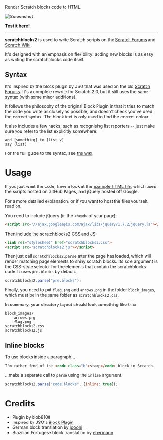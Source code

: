 Render Scratch blocks code to HTML.

![Screenshot](http://blob8108.github.io/scratchblocks2/screenshot.png)

**Test it [here](http://blob8108.github.io/scratchblocks2/)!**

---

**scratchblocks2** is used to write Scratch scripts on the [Scratch
Forums](http://scratch.mit.edu/discuss/topic/14772/) and [Scratch
Wiki](http://wiki.scratch.mit.edu/wiki/Block_Plugin).

It's designed with an emphasis on flexibility: adding new blocks is as easy as
writing the scratchblocks code itself.

## Syntax

It's inspired by the block plugin by JSO that was used on
the old [Scratch Forums](http://scratch.mit.edu/discuss/). It's a complete
rewrite for Scratch 2.0, but it still uses the same syntax (with some minor
additions).

It follows the philosophy of the original Block Plugin in that it tries to match
the code you write as closely as possible, and doesn't check you've used the
correct syntax. The block text is only used to find the correct colour.

It also includes a few hacks, such as recognising list reporters -- just make
sure you refer to the list explicitly somewhere:

    add [something] to [list v]
    say (list)

For the full guide to the syntax, see [the
wiki](http://wiki.scratch.mit.edu/wiki/Block_Plugin/Syntax).


# Usage

If you just want the code, have a look at the [example HTML
file](http://github.com/blob8108/scratchblocks2/blob/master/example.html),
which uses the scripts hosted on GitHub Pages, and jQuery hosted off Google.

For a more detailed explanation, or if you want to host the files yourself, read on.

You need to include jQuery (in the `<head>` of your page):

```html
<script src="//ajax.googleapis.com/ajax/libs/jquery/1.7.2/jquery.js"></script>
```

Then include the scratchblocks2 CSS and JS:

```html
<link rel="stylesheet" href="scratchblocks2.css">
<script src="scratchblocks2.js"></script>
```

Then just call `scratchblocks2.parse` after the page has loaded, which will
render matching page elements to shiny scratch blocks. Its sole argument is the
CSS-style selector for the elements that contain the scratchblocks code. It
uses `pre.blocks` by default.

```js
scratchblocks2.parse("pre.blocks");
```

Finally, you need to put `flag.png` and `arrows.png` in the folder
`block_images`, which must be in the same folder as `scratchblocks2.css`.

In summary, your directory layout should look something like this:

    block_images/
        arrows.png
        flag.png
    scratchblocks2.css
    scratchblocks2.js

## Inline blocks

To use blocks inside a paragraph...

```html
I'm rather fond of the <code class="b">stamp</code> block in Scratch.
```

...make a separate call to `parse` using the `inline` argument.

```js
scratchblocks2.parse("code.blocks", {inline: true});
```


# Credits

* Plugin by blob8108
* Inspired by JSO's [Block Plugin](http://wiki.scratch.mit.edu/wiki/Block_Plugin)
* German block translation by [joooni](http://scratch.mit.edu/users/joooni/)
* Brazilian Portugese block translation by [ehermann](http://github.com/ehermann)

